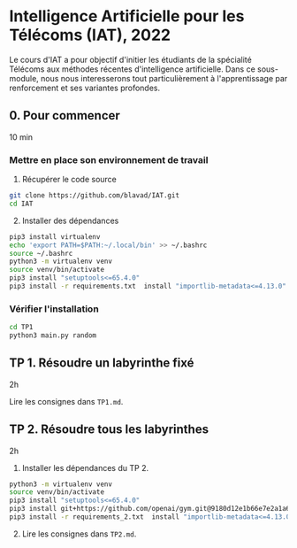 # Intelligence Artificielle pour les Télécoms (IAT), 2022

Le cours d'IAT a pour objectif d'initier les étudiants de la spécialité Télécoms aux méthodes récentes d'intelligence artificielle. Dans ce sous-module, nous nous interesserons tout particulièrement à l'apprentissage par renforcement et ses variantes profondes. 

## 0. Pour commencer
10 min
### Mettre en place son environnement de travail

1. Récupérer le code source 
```bash
git clone https://github.com/blavad/IAT.git
cd IAT
```

2. Installer des dépendances
```bash
pip3 install virtualenv
echo 'export PATH=$PATH:~/.local/bin' >> ~/.bashrc
source ~/.bashrc
python3 -m virtualenv venv
source venv/bin/activate
pip3 install "setuptools<=65.4.0"
pip3 install -r requirements.txt  install "importlib-metadata<=4.13.0"
```

### Vérifier l'installation
```bash
cd TP1
python3 main.py random
```

## TP 1. Résoudre un labyrinthe fixé
2h

Lire les consignes dans `TP1.md`.

## TP 2. Résoudre tous les labyrinthes
2h

1. Installer les dépendances du TP 2. 
```bash
python3 -m virtualenv venv
source venv/bin/activate
pip3 install "setuptools<=65.4.0"
pip3 install git+https://github.com/openai/gym.git@9180d12e1b66e7e2a1a622614f787a6ec147ac40
pip3 install -r requirements_2.txt  install "importlib-metadata<=4.13.0"
```

2. Lire les consignes dans `TP2.md`.
